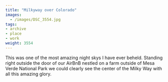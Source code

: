 ```yaml
---
title: "Milkyway over Colorado"
images:
  - /images/DSC_3554.jpg
tags:
- archive
- place
- work
weight: 3554
---
```


This was one of the most amazing night skys I have ever beheld. Standing right outside the door of our AirBnB nestled on a farm outside of Mesa Verde National Park we could clearly see the center of the Milky Way with all this amazing glory.